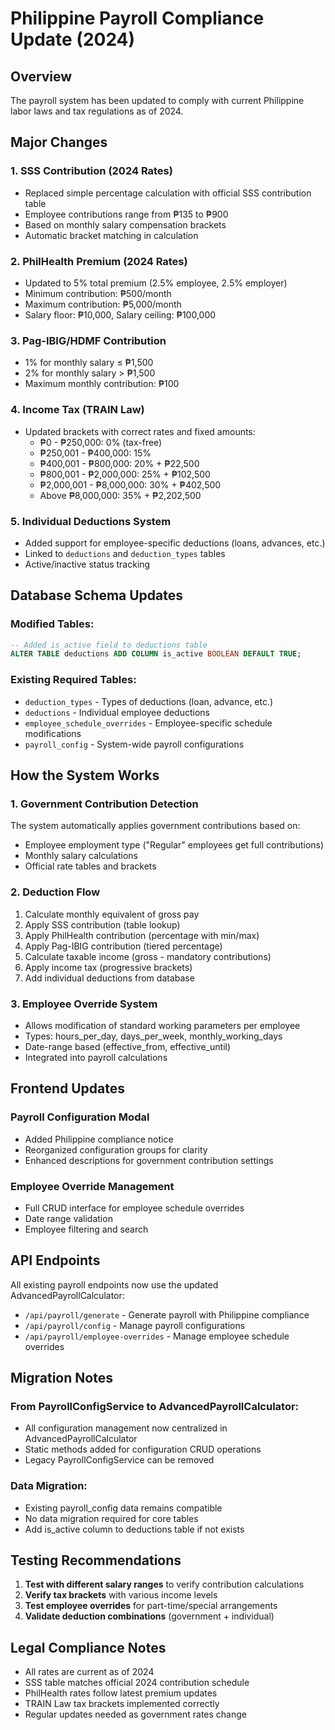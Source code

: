 # Philippine Payroll Compliance Update (2024)

## Overview
The payroll system has been updated to comply with current Philippine labor laws and tax regulations as of 2024.

## Major Changes

### 1. **SSS Contribution (2024 Rates)**
- Replaced simple percentage calculation with official SSS contribution table
- Employee contributions range from ₱135 to ₱900
- Based on monthly salary compensation brackets
- Automatic bracket matching in calculation

### 2. **PhilHealth Premium (2024 Rates)**
- Updated to 5% total premium (2.5% employee, 2.5% employer)
- Minimum contribution: ₱500/month
- Maximum contribution: ₱5,000/month
- Salary floor: ₱10,000, Salary ceiling: ₱100,000

### 3. **Pag-IBIG/HDMF Contribution**
- 1% for monthly salary ≤ ₱1,500
- 2% for monthly salary > ₱1,500
- Maximum monthly contribution: ₱100

### 4. **Income Tax (TRAIN Law)**
- Updated brackets with correct rates and fixed amounts:
  - ₱0 - ₱250,000: 0% (tax-free)
  - ₱250,001 - ₱400,000: 15%
  - ₱400,001 - ₱800,000: 20% + ₱22,500
  - ₱800,001 - ₱2,000,000: 25% + ₱102,500
  - ₱2,000,001 - ₱8,000,000: 30% + ₱402,500
  - Above ₱8,000,000: 35% + ₱2,202,500

### 5. **Individual Deductions System**
- Added support for employee-specific deductions (loans, advances, etc.)
- Linked to `deductions` and `deduction_types` tables
- Active/inactive status tracking

## Database Schema Updates

### Modified Tables:
```sql
-- Added is_active field to deductions table
ALTER TABLE deductions ADD COLUMN is_active BOOLEAN DEFAULT TRUE;
```

### Existing Required Tables:
- `deduction_types` - Types of deductions (loan, advance, etc.)
- `deductions` - Individual employee deductions
- `employee_schedule_overrides` - Employee-specific schedule modifications
- `payroll_config` - System-wide payroll configurations

## How the System Works

### 1. **Government Contribution Detection**
The system automatically applies government contributions based on:
- Employee employment type ("Regular" employees get full contributions)
- Monthly salary calculations
- Official rate tables and brackets

### 2. **Deduction Flow**
1. Calculate monthly equivalent of gross pay
2. Apply SSS contribution (table lookup)
3. Apply PhilHealth contribution (percentage with min/max)
4. Apply Pag-IBIG contribution (tiered percentage)
5. Calculate taxable income (gross - mandatory contributions)
6. Apply income tax (progressive brackets)
7. Add individual deductions from database

### 3. **Employee Override System**
- Allows modification of standard working parameters per employee
- Types: hours_per_day, days_per_week, monthly_working_days
- Date-range based (effective_from, effective_until)
- Integrated into payroll calculations

## Frontend Updates

### Payroll Configuration Modal
- Added Philippine compliance notice
- Reorganized configuration groups for clarity
- Enhanced descriptions for government contribution settings

### Employee Override Management
- Full CRUD interface for employee schedule overrides
- Date range validation
- Employee filtering and search

## API Endpoints

All existing payroll endpoints now use the updated AdvancedPayrollCalculator:
- `/api/payroll/generate` - Generate payroll with Philippine compliance
- `/api/payroll/config` - Manage payroll configurations
- `/api/payroll/employee-overrides` - Manage employee schedule overrides

## Migration Notes

### From PayrollConfigService to AdvancedPayrollCalculator:
- All configuration management now centralized in AdvancedPayrollCalculator
- Static methods added for configuration CRUD operations
- Legacy PayrollConfigService can be removed

### Data Migration:
- Existing payroll_config data remains compatible
- No data migration required for core tables
- Add is_active column to deductions table if not exists

## Testing Recommendations

1. **Test with different salary ranges** to verify contribution calculations
2. **Verify tax brackets** with various income levels
3. **Test employee overrides** for part-time/special arrangements
4. **Validate deduction combinations** (government + individual)

## Legal Compliance Notes

- All rates are current as of 2024
- SSS table matches official 2024 contribution schedule
- PhilHealth rates follow latest premium updates
- TRAIN Law tax brackets implemented correctly
- Regular updates needed as government rates change

